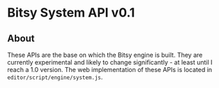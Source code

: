 # Bitsy System API v0.1 #

## About ##
These APIs are the base on which the Bitsy engine is built. They are currently experimental and likely to change significantly - at least until I reach a 1.0 version. The web implementation of these APIs is located in `editor/script/engine/system.js`.